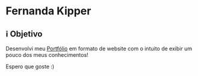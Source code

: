 # Fernanda Kipper
## :information_source: Objetivo
Desenvolvi meu [Portfólio](https://fernanda-kipper.github.io) em formato de website com o intuito de  exibir um pouco dos meus conhecimentos!

Espero que goste :)